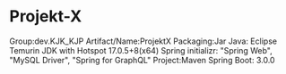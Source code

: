 # Projekt-X
Group:dev.KJK_KJP
Artifact/Name:ProjektX
Packaging:Jar
Java: Eclipse Temurin JDK with Hotspot 17.0.5+8(x64)
Spring initializr: "Spring Web", "MySQL Driver", "Spring for GraphQL"
Project:Maven
Spring Boot: 3.0.0